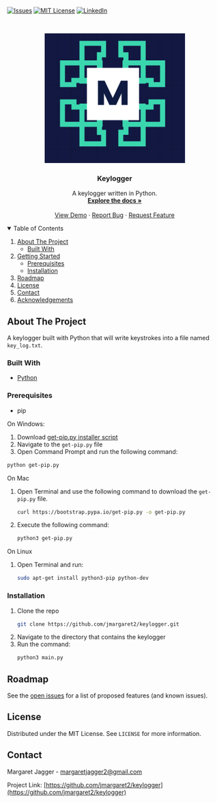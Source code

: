 <!-- PROJECT SHIELDS -->
<!--
*** I'm using markdown "reference style" links for readability.
*** Reference links are enclosed in brackets [ ] instead of parentheses ( ).
*** See the bottom of this document for the declaration of the reference variables
*** for contributors-url, forks-url, etc. This is an optional, concise syntax you may use.
*** https://www.markdownguide.org/basic-syntax/#reference-style-links
-->
[![Issues][issues-shield]][issues-url]
[![MIT License][license-shield]][license-url]
[![LinkedIn][linkedin-shield]][linkedin-url]



<!-- PROJECT LOGO -->
<br />
<p align="center">
  <a href="https://github.com/jmargaret2/keylogger">
    <img src="images/logo.png" alt="Logo">
  </a>

  <h3 align="center">Keylogger</h3>

  <p align="center">
    A keylogger written in Python. 
    <br />
    <a href="https://github.com/jmargaret2/keylogger"><strong>Explore the docs »</strong></a>
    <br />
    <br />
    <a href="https://github.com/jmargaret2/keylogger">View Demo</a>
    ·
    <a href="https://github.com/jmargaret2/keylogger/issues">Report Bug</a>
    ·
    <a href="https://github.com/jmargaret2/keylogger/issues">Request Feature</a>
  </p>
</p>



<!-- TABLE OF CONTENTS -->
<details open="open">
  <summary>Table of Contents</summary>
  <ol>
    <li>
      <a href="#about-the-project">About The Project</a>
      <ul>
        <li><a href="#built-with">Built With</a></li>
      </ul>
    </li>
    <li>
      <a href="#getting-started">Getting Started</a>
      <ul>
        <li><a href="#prerequisites">Prerequisites</a></li>
        <li><a href="#installation">Installation</a></li>
      </ul>
    </li>
    <li><a href="#roadmap">Roadmap</a></li>
    <li><a href="#license">License</a></li>
    <li><a href="#contact">Contact</a></li>
    <li><a href="#acknowledgements">Acknowledgements</a></li>
  </ol>
</details>



<!-- ABOUT THE PROJECT -->
## About The Project

A keylogger built with Python that will write keystrokes into a file named ```key_log.txt```.

### Built With

* [Python](https://python.org)



<!-- GETTING STARTED -->

### Prerequisites

* pip

On Windows:
1. Download [get-pip.py installer script](https://bootstrap.pypa.io/3.2/get-pip.py)
2. Navigate to the ```get-pip.py``` file
3. Open Command Prompt and run the following command:
  ```sh
  python get-pip.py
  ```

On Mac

1. Open Terminal and use the following command to download the ```get-pip.py``` file.
    ```sh
    curl https://bootstrap.pypa.io/get-pip.py -o get-pip.py
    ```
2. Execute the following command:
    ```sh
    python3 get-pip.py
    ```

On Linux

1. Open Terminal and run:
    ```sh
    sudo apt-get install python3-pip python-dev
    ```

### Installation

1. Clone the repo
    ```sh
    git clone https://github.com/jmargaret2/keylogger.git
    ```
2. Navigate to the directory that contains the keylogger
2. Run the command:
   ```sh
   python3 main.py
   ```

<!-- ROADMAP -->
## Roadmap

See the [open issues](https://github.com/jmargaret2/keylogger/issues) for a list of proposed features (and 
known issues).

<!-- LICENSE -->
## License

Distributed under the MIT License. See `LICENSE` for more information.



<!-- CONTACT -->
## Contact

Margaret Jagger - margaretjagger2@gmail.com

Project Link: [https://github.com/jmargaret2/keylogger](https://github.com/jmargaret2/keylogger)


<!-- MARKDOWN LINKS & IMAGES -->
<!-- https://www.markdownguide.org/basic-syntax/#reference-style-links -->
[issues-shield]: https://img.shields.io/github/issues/jmargaret2/keylogger?style=for-the-badge
[issues-url]: https://github.com/jmargaret2/keylogger/issues
[license-shield]: https://img.shields.io/github/license/othneildrew/Best-README-Template.svg?style=for-the-badge
[license-url]: https://github.com/jmargaret2/keylogger/blob/master/LICENSE
[linkedin-shield]: https://img.shields.io/badge/-LinkedIn-black.svg?style=for-the-badge&logo=linkedin&color=blue
[linkedin-url]: https://linkedin.com/in/jmargaret2